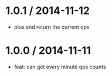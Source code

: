 
1.0.1 / 2014-11-12
==================

 * plus and return the current qps

1.0.0 / 2014-11-11
==================

 * feat: can get every minute qps counts
